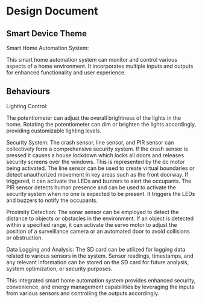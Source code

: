 # Design Document

## Smart Device Theme


Smart Home Automation System:

This smart home automation system can monitor and control various aspects of a home environment. It incorporates multiple inputs and outputs for enhanced functionality and user experience.

## Behaviours

Lighting Control:

The potentiometer can adjust the overall brightness of the lights in the home. Rotating the potentiometer can dim or brighten the lights accordingly, providing customizable lighting levels.

Security System:
The crash sensor, line sensor, and PIR sensor can collectively form a comprehensive security system.
If the crash sensor is pressed it causes a house lockdown which locks all doors and releases security screens over the windows. This is represented by the dc motor being activated.
The line sensor can be used to create virtual boundaries or detect unauthorized movement in key areas such as the front doorway. If triggered, it can activate the LEDs and buzzers to alert the occupants.
The PIR sensor detects human presence and can be used to activate the security system when no one is expected to be present. It triggers the LEDs and buzzers to notify the occupants.

Proximity Detection:
The sonar sensor can be employed to detect the distance to objects or obstacles in the environment.
If an object is detected within a specified range, it can activate the servo motor to adjust the position of a surveillance camera or an automated door to avoid collisions or obstruction.

Data Logging and Analysis:
The SD card can be utilized for logging data related to various sensors in the system.
Sensor readings, timestamps, and any relevant information can be stored on the SD card for future analysis, system optimization, or security purposes.

This integrated smart home automation system provides enhanced security, convenience, and energy management capabilities by leveraging the inputs from various sensors and controlling the outputs accordingly.